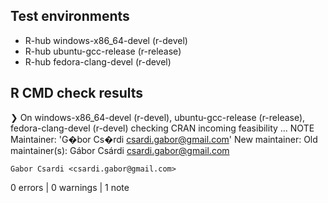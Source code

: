 ## Test environments
- R-hub windows-x86_64-devel (r-devel)
- R-hub ubuntu-gcc-release (r-release)
- R-hub fedora-clang-devel (r-devel)

## R CMD check results
❯ On windows-x86_64-devel (r-devel), ubuntu-gcc-release (r-release), fedora-clang-devel (r-devel)
  checking CRAN incoming feasibility ... NOTE
  Maintainer: 'G�bor Cs�rdi <csardi.gabor@gmail.com>'
  New maintainer:
  Old maintainer(s):
    Gábor Csárdi <csardi.gabor@gmail.com>
  
    Gabor Csardi <csardi.gabor@gmail.com>

0 errors | 0 warnings | 1 note